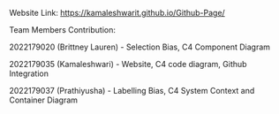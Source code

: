 Website Link: https://kamaleshwarit.github.io/Github-Page/

Team Members Contribution:

2022179020 (Brittney Lauren) - Selection Bias, C4 Component Diagram

2022179035 (Kamaleshwari) - Website, C4 code diagram, Github Integration

2022179037 (Prathiyusha) - Labelling Bias, C4 System Context and Container Diagram


